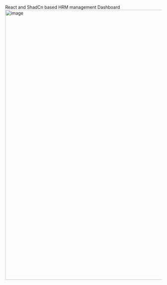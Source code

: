 React and ShadCn based HRM management Dashboard
<img width="1919" height="867" alt="image" src="https://github.com/user-attachments/assets/1104d6ec-d529-4ce3-8cce-89f627393c10" />
